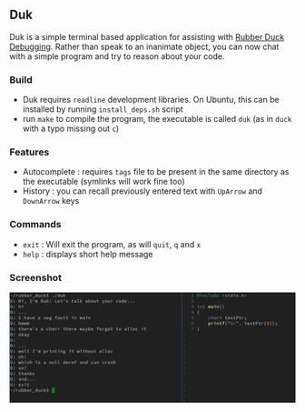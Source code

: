 ## Duk
Duk is a simple terminal based application for assisting with [Rubber Duck Debugging](https://en.wikipedia.org/wiki/Rubber_duck_debugging). Rather than speak to an inanimate object, you can now chat with a simple program and try to reason about your code.

### Build
- Duk requires `readline` development libraries. On Ubuntu, this can be installed by running `install_deps.sh` script
- run `make` to compile the program, the executable is called `duk` (as in `duck` with a typo missing out `c`)

### Features
- Autocomplete : requires `tags` file to be present in the same directory as the executable (symlinks will work fine too)
- History : you can recall previously entered text with `UpArrow` and `DownArrow` keys

### Commands
- `exit` : Will exit the program, as will `quit`, `q` and `x`
- `help` : displays short help message

### Screenshot
![Duk Screenshot](duk.png?raw=true "Duk in Action")
